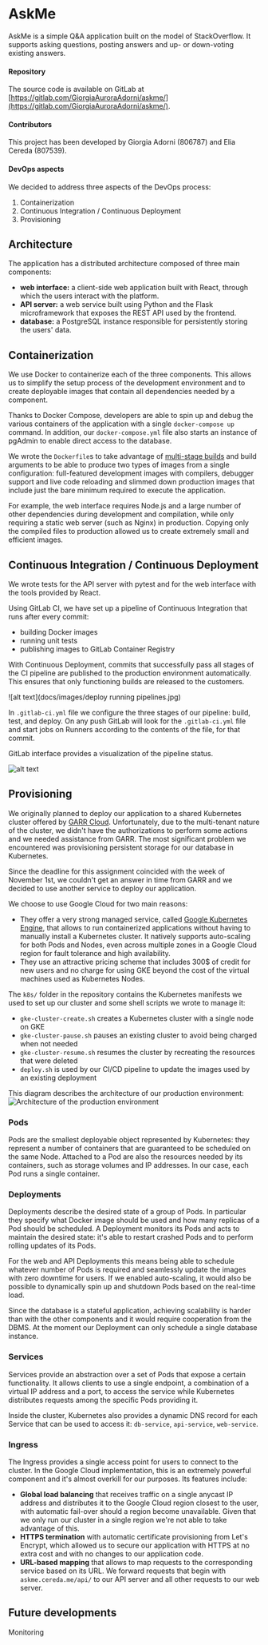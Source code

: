 # AskMe

AskMe is a simple Q&A application built on the model of StackOverflow. It
supports asking questions, posting answers and up- or down-voting existing answers.

#### Repository
The source code is available on GitLab at
[https://gitlab.com/GiorgiaAuroraAdorni/askme/](https://gitlab.com/GiorgiaAuroraAdorni/askme/).

#### Contributors
This project has been developed by Giorgia Adorni (806787) and Elia Cereda (807539).

#### DevOps aspects
We decided to address three aspects of the DevOps process:

1. Containerization  
2. Continuous Integration / Continuous Deployment  
3. Provisioning

## Architecture
The application has a distributed architecture composed of three main components:
* **web interface:** a client-side web application built with React, through which 
the users interact with the platform.
* **API server:** a web service built using Python and the Flask microframework 
that exposes the REST API used by the frontend.
* **database:** a PostgreSQL instance responsible for persistently storing 
the users' data.

## Containerization
We use Docker to containerize each of the three components. This allows us to 
simplify the setup process of the development environment and to create deployable 
images that contain all dependencies needed by a component. 

Thanks to Docker Compose, developers are able to spin up and debug the various 
containers of the application with a single `docker-compose up` command.
In addition, our `docker-compose.yml` file also starts an instance of pgAdmin to
enable direct access to the database.

We wrote the `Dockerfile`s to take advantage of
[multi-stage builds](https://docs.docker.com/develop/develop-images/multistage-build)
and build arguments to be able to produce two types of images from a single 
configuration: full-featured development images with compilers, debugger support
and live code reloading and slimmed down production images that include just 
the bare minimum required to execute the application.

For example, the web interface requires Node.js and a large number of other
dependencies during development and compilation, while only requiring a static
web server (such as Nginx) in production. Copying only the compiled files to 
production allowed us to create extremely small and efficient images.


## Continuous Integration / Continuous Deployment
We wrote tests for the API server with pytest and for the web interface with the
tools provided by React.

Using GitLab CI, we have set up a pipeline of Continuous Integration that runs after every commit: 
 * building Docker images
 * running unit tests  
 * publishing images to GitLab Container Registry

With Continuous Deployment, commits that successfully pass all stages of the CI pipeline 
are published to the production environment automatically.
This ensures that only functioning builds are released to the customers.

![alt text](docs/images/deploy running pipelines.jpg)

In `.gitlab-ci.yml` file we configure the three stages of our pipeline: build, test, and deploy.
On any push GitLab will look for the `.gitlab-ci.yml` file and start jobs on Runners 
according to the contents of the file, for that commit.

GitLab interface provides a visualization of the pipeline status.   

![alt text](docs/images/Env-production.jpg)

## Provisioning
We originally planned to deploy our application to a shared Kubernetes cluster
offered by [GARR Cloud](https://cloud.garr.it/containers/). Unfortunately, due 
to the multi-tenant nature of the cluster, we didn't have the authorizations to 
perform some actions and we needed assistance from GARR. The most significant 
problem we encountered was provisioning persistent storage for our database in 
Kubernetes.

Since the deadline for this assignment coincided with the week of November 1st, 
we couldn't get an answer in time from GARR and we decided to use another service 
to deploy our application.

We choose to use Google Cloud for two main reasons:
 * They offer a very strong managed service, called 
   [Google Kubernetes Engine](https://cloud.google.com/kubernetes-engine/), that
   allows to run containerized applications without having to manually install a
   Kubernetes cluster. It natively supports auto-scaling for both Pods and Nodes, 
   even across multiple zones in a Google Cloud region for fault tolerance and
   high availability.
 * They use an attractive pricing scheme that includes 300$ of credit for new 
   users and no charge for using GKE beyond the cost of the virtual machines 
   used as Kubernetes Nodes.
   
The `k8s/` folder in the repository contains the Kubernetes manifests we used to
set up our cluster and some shell scripts we wrote to manage it:
 * `gke-cluster-create.sh` creates a Kubernetes cluster with a single node on GKE
 * `gke-cluster-pause.sh` pauses an existing cluster to avoid being charged when not needed
 * `gke-cluster-resume.sh` resumes the cluster by recreating the resources that were deleted 
 * `deploy.sh` is used by our CI/CD pipeline to update the images used by an existing deployment

This diagram describes the architecture of our production environment:
![Architecture of the production environment](docs/images/architecture_2.png)

### Pods
Pods are the smallest deployable object represented by Kubernetes: they represent
a number of containers that are guaranteed to be scheduled on the same Node. 
Attached to a Pod are also the resources needed by its containers, such as storage
volumes and IP addresses. In our case, each Pod runs a single container.

### Deployments
Deployments describe the desired state of a group of Pods. In particular they 
specify what Docker image should be used and how many replicas of a Pod should 
be scheduled. A Deployment monitors its Pods and acts to maintain the desired 
state: it's able to restart crashed Pods and to perform rolling updates of its
Pods.

For the web and API Deployments this means being able to schedule whatever 
number of Pods is required and seamlessly update the images with zero downtime
for users. If we enabled auto-scaling, it would also be possible to dynamically 
spin up and shutdown Pods based on the real-time load.

Since the database is a stateful application, achieving scalability is harder 
than with the other components and it would require cooperation from the DBMS. 
At the moment our Deployment can only schedule a single database instance.

### Services
Services provide an abstraction over a set of Pods that expose a certain functionality.
It allows clients to use a single endpoint, a combination of a virtual IP address
and a port, to access the service while Kubernetes distributes requests among
the specific Pods providing it.

Inside the cluster, Kubernetes also provides a dynamic DNS record for each 
Service that can be used to access it: `db-service`, `api-service`, `web-service`.

### Ingress
The Ingress provides a single access point for users to connect to the cluster. 
In the Google Cloud implementation, this is an extremely powerful component and 
it's almost overkill for our purposes. Its features include:
* **Global load balancing** that receives traffic on a single anycast IP address
  and distributes it to the Google Cloud region closest to the user, with 
  automatic fail-over should a region become unavailable. Given that we only run
  our cluster in a single region we're not able to take advantage of this.
* **HTTPS termination** with automatic certificate provisioning from Let's 
  Encrypt, which allowed us to secure our application with HTTPS at no extra cost
  and with no changes to our application code.
* **URL-based mapping** that allows to map requests to the corresponding service
  based on its URL. We forward requests that begin with `askme.cereda.me/api/` to
  our API server and all other requests to our web server. 

## Future developments

Monitoring
